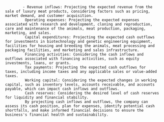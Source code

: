 			- Revenue inflows: Projecting the expected revenue from the sale of luxury meat products, considering factors such as pricing, market demand, and customer acquisition.
			 Operating expenses: Projecting the expected expenses associated with research and development, cloning and reproduction, care and maintenance of the animals, meat production, packaging, marketing, and sales.
			 Capital expenditures: Projecting the expected cash outflows for investments in biotechnology and genetic engineering equipment, facilities for housing and breeding the animals, meat processing and packaging facilities, and marketing and sales infrastructure.
			 Financing activities: Considering the cash inflows and outflows associated with financing activities, such as equity investments, loans, or grants.
			 Tax payments: Projecting the expected cash outflows for taxes, including income taxes and any applicable sales or value-added taxes.
			 Working capital: Considering the expected changes in working capital, such as inventory levels, accounts receivable, and accounts payable, which can impact cash inflows and outflows.
			 Cash reserves: Considering the desired level of cash reserves for liquidity and financial stability.
			 By projecting cash inflows and outflows, the company can assess its cash position, plan for expenses, identify potential cash shortfalls, and make informed financial decisions to ensure the business's financial health and sustainability.













